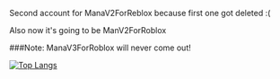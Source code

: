 Second account for ManaV2ForReblox because first one got deleted :(

Also now it's going to be ManV2ForRoblox

###Note:
ManaV3ForRoblox will never come out! 

[![Top Langs](https://github-readme-stats.vercel.app/api/top-langs/?username=Maanaaaa&langs_count=8&theme=radical)](https://github.com/anuraghazra/github-readme-stats)
